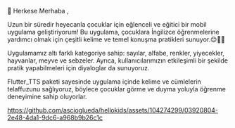 👋 Herkese Merhaba ,

Uzun bir süredir heyecanla çocuklar için eğlenceli ve eğitici bir mobil uygulama geliştiriyorum! Bu uygulama, çocuklara İngilizce öğrenmelerine yardımcı olmak için çeşitli kelime ve temel konuşma pratikleri sunuyor.😊🥳🤩 

Uygulamamız altı farklı kategoriye sahip: sayılar, alfabe, renkler, yiyecekler, hayvanlar, meyve ve sebzeler. Ayrıca, kullanıcılarımızın etkileşimli bir şekilde pratik yapabilmeleri için diyaloglar da sunuyoruz.

Flutter_TTS paketi sayesinde uygulama içinde kelime ve cümlelerin telaffuzunu sağlıyoruz, böylece çocuklar görme ve duyma yoluyla öğrenme deneyimine sahip oluyorlar.

https://github.com/ascioglueda/hellokids/assets/104274299/03920804-2e48-4da1-9dc6-a968b9b26c1c
